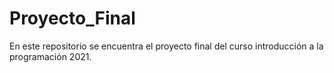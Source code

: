 # Proyecto_Final
En este repositorio se encuentra el proyecto final del curso introducción a la programación 2021. 
